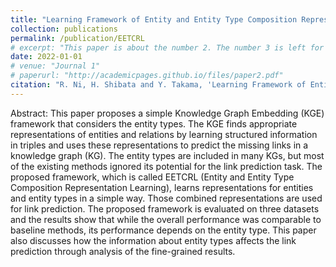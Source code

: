 ```yaml
---
title: "Learning Framework of Entity and Entity Type Composition Representation for Knowledge Graph Completion"
collection: publications
permalink: /publication/EETCRL
# excerpt: "This paper is about the number 2. The number 3 is left for future work."
date: 2022-01-01
# venue: "Journal 1"
# paperurl: "http://academicpages.github.io/files/paper2.pdf"
citation: "R. Ni, H. Shibata and Y. Takama, 'Learning Framework of Entity and Entity Type Composition Representation for Knowledge Graph Completion,' 2022 IEEE International Conference on Big Data (Big Data), Osaka, Japan, 2022, pp. 3687-3691, doi: 10.1109/BigData55660.2022.10020261."
---
```


Abstract:
This paper proposes a simple Knowledge Graph Embedding (KGE) framework that considers the entity types. The KGE finds appropriate representations of entities and relations by learning structured information in triples and uses these representations to predict the missing links in a knowledge graph (KG). The entity types are included in many KGs, but most of the existing methods ignored its potential for the link prediction task. The proposed framework, which is called EETCRL (Entity and Entity Type Composition Representation Learning), learns representations for entities and entity types in a simple way. Those combined representations are used for link prediction. The proposed framework is evaluated on three datasets and the results show that while the overall performance was comparable to baseline methods, its performance depends on the entity type. This paper also discusses how the information about entity types affects the link prediction through analysis of the fine-grained results.
